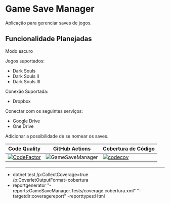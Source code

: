 # Game Save Manager

Aplicação para gerenciar saves de jogos.


## Funcionalidade Planejadas

Modo escuro

Jogos suportados:

- Dark Souls
- Dark Souls II
- Dark Souls III

Conexão Suportada:

- Dropbox

Conectar com os seguintes serviços:

- Google Drive
- One Drive

Adicionar a possibilidade de se nomear os saves.

|Code Quality|GitHub Actions|Cobertura de Código|
|------------|--------------|-------------------|
|[![CodeFactor](https://www.codefactor.io/repository/github/luca16s/gamesavemanager/badge)](https://www.codefactor.io/repository/github/luca16s/gamesavemanager)|![GameSaveManager](https://github.com/luca16s/GameSaveManager/workflows/GameSaveManager/badge.svg?branch=main)|[![codecov](https://codecov.io/gh/luca16s/GameSaveManager/branch/main/graph/badge.svg?token=JJZ0NA89BJ)](https://codecov.io/gh/luca16s/GameSaveManager)|

---

- dotnet test /p:CollectCoverage=true /p:CoverletOutputFormat=cobertura
- reportgenerator "-reports:GameSaveManager.Tests/coverage.cobertura.xml" "-targetdir:coveragereport" -reporttypes:Html
